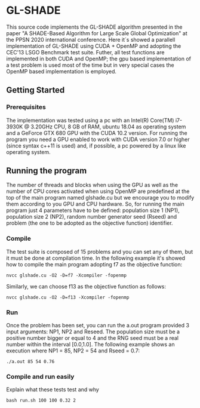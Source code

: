 # GL-SHADE 
This source code implements the GL-SHADE algorithm presented in the paper "A SHADE-Based Algorithm for Large Scale Global Optimization" at the PPSN 2020 international conference. Here it´s showed a parallell implementation of GL-SHADE using CUDA + OpenMP and adopting the CEC'13 LSGO Benchmark test suite. Futher, all test functions are implemented in both CUDA and OpenMP; the gpu based implementation of a test problem is used most of the time but in very special cases the OpenMP based implementation is employed.

## Getting Started

### Prerequisites
The implementation was tested using a pc with an Intel(R) Core(TM) i7-3930K @ 3.20GHz CPU, 8 GB of RAM, ubuntu 18.04 as operating system and a GeForce GTX 680 GPU with the CUDA 10.2 version. For running the program you need a GPU enabled to work with CUDA version 7.0 or higher (since syntax c++11 is used) and, if possible, a pc powered by a linux like operating system.  

## Running the program 

The number of threads and blocks when using the GPU as well as the number of CPU cores activated when using OpenMP are predefined at the top of the main program named glshade.cu but we encourage you to modify them according to you GPU and CPU hardware. So, for running the main program just 4 parameters have to be defined: population size 1 (NP1), population size 2 (NP2), random number generator seed (Rseed) and problem (the one to be adopted as the objective function) identifier.  

### Compile

The test suite is composed of 15 problems and you can set any of them, but it must be done at compilation time. In the following example it's showed how to compile the main program adopting f7 as the objective function:    
```
nvcc glshade.cu -O2 -D=f7 -Xcompiler -fopenmp
```
Similarly, we can choose f13 as the objective function as follows:
```
nvcc glshade.cu -O2 -D=f13 -Xcompiler -fopenmp
```

### Run
Once the problem has been set, you can run the a.out program provided 3 input arguments: NP1, NP2 and Reseed. The population size must be a positive number bigger or equal to 4 and the RNG seed must be a real number within the interval [0.0,1.0]. The following example shows an execution where NP1 = 85, NP2 = 54 and Rseed = 0.7:

```
./a.out 85 54 0.76
```

### Compile and run easily

Explain what these tests test and why

```
bash run.sh 100 100 0.32 2
```
